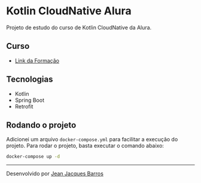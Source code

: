 # Kotlin CloudNative Alura

Projeto de estudo do curso de Kotlin CloudNative da Alura.

## Curso

- [Link da Formação](https://cursos.alura.com.br/formacao-cloud-native-kotlin)

## Tecnologias

- Kotlin
- Spring Boot
- Retrofit

## Rodando o projeto

Adicionei um arquivo `docker-compose.yml` para facilitar a execução do projeto. Para rodar o projeto, basta executar o comando abaixo:

```bash
docker-compose up -d
```

---
Desenvolvido por [Jean Jacques Barros](https://github.com/jjeanjacques10)